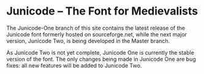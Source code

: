 # Junicode – The Font for Medievalists

The Junicode-One branch of this site contains the latest release of the Junicode
font formerly hosted on sourceforge.net, while the next major version, Junicode Two,
is being developed in the Master branch.

As Junicode Two is not yet complete, Junicode One is currently the stable version of the
font. The only changes being made in Junicode One are bug fixes: all new features will
be added to Junicode Two.
